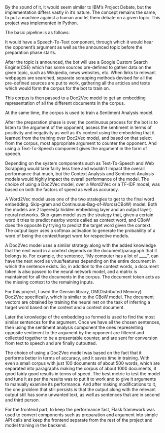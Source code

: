 By the sound of it, it would seem similar to IBM’s Project Debate, but the implementation differs vastly in it’s nature. The concept remains the same, to put a machine against a human and let them debate on a given topic. This project was implemented in Python.

The basic pipeline is as follows:

It would have a Speech-To-Text component, through which it would hear the opponent’s argument as well as the announced topic before the preparation phase starts.

After the topic is announced, the bot will use a Google Custom Search Engine(CSE) which has some sources pre-defined to gather data on the given topic, such as Wikipedia, news websites, etc. When links to relevant webpages are searched, separate scrapping methods devised for all the pre-defined sources are put to work, gathering all the articles and texts which would form the corpus for the bot to train on.

This corpus is then passed to a Doc2Vec model to get an embedding representation of all the different documents in the corpus.

At the same time, the corpus is used to train a Sentiment Analysis model.

After the preparation phase is over, the continuous process for the bot is to listen to the argument of the opponent, assess the sentiment in terms of positivity and negativity as well as it’s context using the embedding that it learned from the training over Doc2Vec model, and based on that select from the corpus, most appropriate argument to counter the opponent. And using a Text-To-Speech component gives the argument in the form of speech.

Depending on the system components such as Text-To-Speech and Web Scrapping would take fairly less time and wouldn’t impact the overall performance that much, but the Context Analysis and Sentiment Analysis models would highly impact the overall performance of the model. The choice of using a Doc2Vec model, over a Word2Vec or a TF-IDF model, was based on both the factors of speed as well as accuracy.

A Word2Vec model uses one of the two strategies to get to the final word embedding. Skip-gram and Continuous-Bag-of-Words(CBoW) model. Both the models are 2 layered(a hidden embedding layer and an output layer) neural networks. Skip-gram model uses the strategy that, given a certain word it tries to predict nearby words called as context word, and CBoW does the opposite by trying to predict the target word given the context. The output layer uses a softmax activation to generate the probability of a word of being the context/target word for respective models.

A Doc2Vec model uses a similar strategy along with the added knowledge that the next word in a context depends on the document/paragraph that it belongs to. For example, the sentence, “My computer has a lot of \_\_\_\_”, can have the next word as virus/features depending on the entire document in which the sentence exists. So, in addition to the context words, a document token is also passed to the neural network model, and a matrix is maintained for all the documents in the corpus. The document token acts as the missing context to the remaining inputs.

For this project, I used the Gensim library, DM(Distributed Memory) Doc2Vec specifically, which is similar to the CBoW model. The document vectors are obtained by training the neural net on the task of inferring a target word based on the context and a context document.

Later the knowledge of the embedding so formed is used to find the most similar sentences for the argument. Once we have all the chosen sentences, then using the sentiment analysis component the ones representing opposite sentiment to the argument by the opponent are filtered and collected together to be a presentable counter, and are sent for conversion from text to speech and are finally outputted.

The choice of using a Doc2Vec model was based on the fact that it performs better in terms of accuracy, and it saves time in training. With even a small corpus with just 100 documents of about 500 words, which are separated into paragraphs making the corpus of about 1000 documents, it good fairly good results in terms of speed. The best metric to test the model and tune it as per the results was to put it to work and to give it arguments to manually examine its performance. And after making modifications to it, the one problem that still persists is that the output along with the relevant output still has some unwanted text, as well as sentences that are in second and third person.

For the frontend part, to keep the performance fast, Flask framework was used to convert components such as preparation and argument into simple API calls and keep the frontend separate from the rest of the project and model training in the backend.

